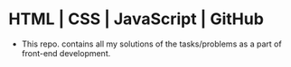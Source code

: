 # HTML | CSS | JavaScript | GitHub
- This repo. contains all my solutions of the tasks/problems as a part of front-end development.
